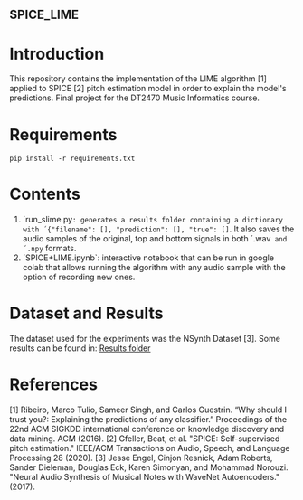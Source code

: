 SPICE_LIME
----------

# Introduction

This repository contains the implementation of the LIME algorithm [1] applied to SPICE [2] pitch estimation model in order to explain the model's predictions. Final project for the DT2470 Music Informatics course.

# Requirements

```
pip install -r requirements.txt
```

# Contents

1. ´run_slime.py`: generates a results folder containing a dictionary with ´{"filename": [], "prediction": [], "true": []`. It also saves the audio samples of the original, top and bottom signals in both ´.wav` and ´.npy` formats.
2. ´SPICE+LIME.ipynb`: interactive notebook that can be run in google colab that allows running the algorithm with any audio sample with the option of recording new ones.

# Dataset and Results

The dataset used for the experiments was the NSynth Dataset [3].
Some results can be found in: [Results folder](https://drive.google.com/drive/folders/1FJkoYyqEGq1x0ITi3wldRPAUGe_u_LeD?usp=sharing)

# References
[1] Ribeiro, Marco Tulio, Sameer Singh, and Carlos Guestrin. “Why should I trust you?: Explaining the predictions of any classifier.” Proceedings of the 22nd ACM SIGKDD international conference on knowledge discovery and data mining. ACM (2016).
[2] Gfeller, Beat, et al. "SPICE: Self-supervised pitch estimation." IEEE/ACM Transactions on Audio, Speech, and Language Processing 28 (2020).
[3] Jesse Engel, Cinjon Resnick, Adam Roberts, Sander Dieleman, Douglas Eck, Karen Simonyan, and Mohammad Norouzi. "Neural Audio Synthesis of Musical Notes with WaveNet Autoencoders." (2017).
